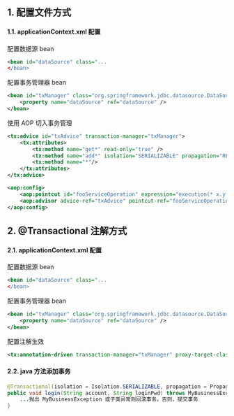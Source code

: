 
## 1. 配置文件方式

#### 1.1. applicationContext.xml 配置

配置数据源 bean

```xml
<bean id="dataSource" class="...
</bean>
```

配置事务管理器 bean

```xml
<bean id="txManager" class="org.springframework.jdbc.datasource.DataSourceTransactionManager" scope="singleton">
    <property name="dataSource" ref="dataSource" />
</bean>
```

使用 AOP 切入事务管理

```xml
<tx:advice id="txAdvice" transaction-manager="txManager">
    <tx:attributes>
        <tx:method name="get*" read-only="true" />
        <tx:method name="add*" isolation="SERIALIZABLE" propagation="REQUIRED" rollback-for="x.y.MyBusinessException" />
        <tx:method name="*"/>
    </tx:attributes>
</tx:advice>

<aop:config>
    <aop:pointcut id="fooServiceOperation" expression="execution(* x.y.service.FooService.*(..))"/>
    <aop:advisor advice-ref="txAdvice" pointcut-ref="fooServiceOperation"/>
</aop:config>
```

## 2. @Transactional 注解方式

#### 2.1. applicationContext.xml 配置

配置数据源 bean

```xml
<bean id="dataSource" class="...
</bean>
```

配置事务管理器 bean

```xml
<bean id="txManager" class="org.springframework.jdbc.datasource.DataSourceTransactionManager" scope="singleton">
    <property name="dataSource" ref="dataSource" />
</bean>
```

配置注解生效

```xml
<tx:annotation-driven transaction-manager="txManager" proxy-target-class="true" />
```

#### 2.2. java 方法添加事务

```java
@Transactional(isolation = Isolation.SERIALIZABLE, propagation = Propagation.REQUIRED, rollbackFor = MyBusinessException.class)
public void login(String account, String loginPwd) throws MyBusinessException {
    ...抛出 MyBusinessException 或子类异常则回滚事务。否则，提交事务
}
```
